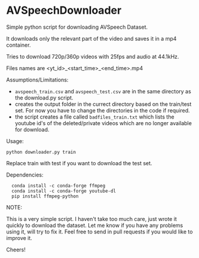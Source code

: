# AVSpeechDownloader
Simple python script for downloading AVSpeech Dataset. 

It downloads only the relevant part of the video and saves it in a mp4 container.

Tries to download 720p/360p videos with 25fps and audio at 44.1kHz. 

Files names are <yt_id>\_<start_time>\_<end_time>.mp4

Assumptions/Limitations: 
  - `avspeech_train.csv` and `avspeech_test.csv` are in the same directory as the download.py script.
  - creates the output folder in the currect directory based on the train/test set. For now you have to change the directories in the code if required.
  - the script creates a file called `badfiles_train.txt` which lists the youtube id's of the deleted/private videos which are no longer available for download.
  
Usage:
  ```
  python downloader.py train
  ```
Replace train with test if you want to download the test set.

Dependencies:
```
  conda install -c conda-forge ffmpeg
  conda install -c conda-forge youtube-dl
  pip install ffmpeg-python
```
NOTE:

  This is a very simple script. I haven't take too much care, just wrote it quickly to download the dataset. Let me know if you have any problems using it, will try to fix it. Feel free to send in pull requests if you would like to improve it.
  
  Cheers!
